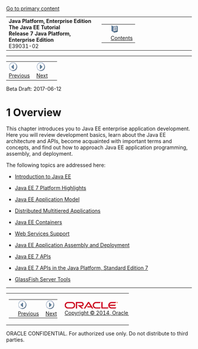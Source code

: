 [Go to primary content](#BEGIN)

<table>
<colgroup>
<col width="50%" />
<col width="50%" />
</colgroup>
<tbody>
<tr class="odd">
<td><strong>Java Platform, Enterprise Edition The Java EE Tutorial</strong><br />
<strong>Release 7 Java Platform, Enterprise Edition</strong><br />
E39031-02</td>
<td><table>
<tbody>
<tr class="odd">
<td> </td>
<td><a href="toc.md"><img src="img/toc.gif" alt="Go To Table Of Contents" /><br />
<span class="icon">Contents</span></a></td>
</tr>
</tbody>
</table></td>
</tr>
</tbody>
</table>

-----

<table>
<tbody>
<tr class="odd">
<td><a href="partintro.md"><img src="img/leftnav.gif" alt="Previous" /><br />
<span class="icon">Previous</span></a> </td>
<td><a href="overview001.md"><img src="img/rightnav.gif" alt="Next" /><br />
<span class="icon">Next</span></a></td>
<td> </td>
</tr>
</tbody>
</table>

Beta Draft: 2017-06-12

# 1 Overview

This chapter introduces you to Java EE enterprise application
development. Here you will review development basics, learn about the
Java EE architecture and APIs, become acquainted with important terms
and concepts, and find out how to approach Java EE application
programming, assembly, and deployment.

The following topics are addressed here:

  - [Introduction to Java EE](overview001.md#A1046550)

  - [Java EE 7 Platform Highlights](overview002.md#GIQVH)

  - [Java EE Application Model](overview003.md#BNAAX)

  - [Distributed Multitiered Applications](overview004.md#BNAAY)

  - [Java EE Containers](overview005.md#BNABO)

  - [Web Services Support](overview006.md#BNABS)

  - [Java EE Application Assembly and Deployment](overview007.md#BNABX)

  - [Java EE 7 APIs](overview008.md#BNACJ)

  - [Java EE 7 APIs in the Java Platform, Standard Edition
    7](overview009.md#GIRDR)

  - [GlassFish Server Tools](overview010.md#BNADF)

-----

<table style="width:66%;">
<colgroup>
<col width="33%" />
<col width="0%" />
<col width="33%" />
</colgroup>
<tbody>
<tr class="odd">
<td><table style="width:96%;">
<colgroup>
<col width="0%" />
<col width="48%" />
<col width="48%" />
</colgroup>
<tbody>
<tr class="odd">
<td> </td>
<td><a href="partintro.md"><img src="img/leftnav.gif" alt="Previous" /><br />
<span class="icon">Previous</span></a> </td>
<td><a href="overview001.md"><img src="img/rightnav.gif" alt="Next" /><br />
<span class="icon">Next</span></a></td>
</tr>
</tbody>
</table></td>
<td><img src="img/oracle.gif" alt="Oracle Logo" class="copyrightlogo" /> <a href="../../dcommon/html/cpyr.md"><br />
<span class="copyrightlogo">Copyright © 2014, Oracle and/or its affiliates. All rights reserved.</span></a></td>
<td><table>
<tbody>
<tr class="odd">
<td> </td>
<td><a href="toc.md"><img src="img/toc.gif" alt="Go To Table Of Contents" /><br />
<span class="icon">Contents</span></a></td>
</tr>
</tbody>
</table></td>
</tr>
</tbody>
</table>

ORACLE CONFIDENTIAL. For authorized use only. Do not distribute to third parties.
